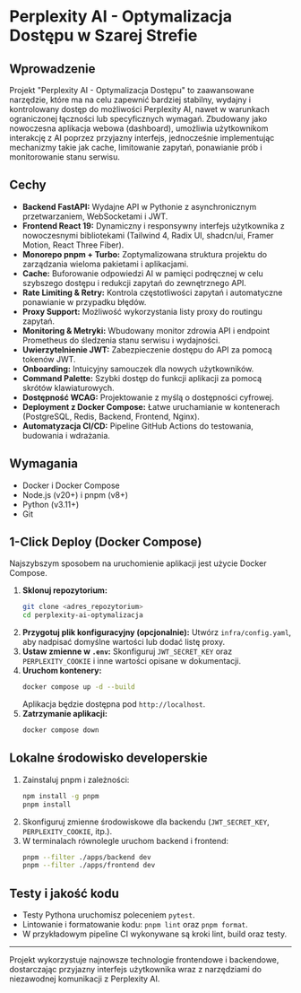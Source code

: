# Perplexity AI - Optymalizacja Dostępu w Szarej Strefie

## Wprowadzenie

Projekt "Perplexity AI - Optymalizacja Dostępu" to zaawansowane narzędzie, które ma na celu zapewnić bardziej stabilny, wydajny i kontrolowany dostęp do możliwości Perplexity AI, nawet w warunkach ograniczonej łączności lub specyficznych wymagań. Zbudowany jako nowoczesna aplikacja webowa (dashboard), umożliwia użytkownikom interakcję z AI poprzez przyjazny interfejs, jednocześnie implementując mechanizmy takie jak cache, limitowanie zapytań, ponawianie prób i monitorowanie stanu serwisu.

## Cechy

- **Backend FastAPI:** Wydajne API w Pythonie z asynchronicznym przetwarzaniem, WebSocketami i JWT.
- **Frontend React 19:** Dynamiczny i responsywny interfejs użytkownika z nowoczesnymi bibliotekami (Tailwind 4, Radix UI, shadcn/ui, Framer Motion, React Three Fiber).
- **Monorepo pnpm + Turbo:** Zoptymalizowana struktura projektu do zarządzania wieloma pakietami i aplikacjami.
- **Cache:** Buforowanie odpowiedzi AI w pamięci podręcznej w celu szybszego dostępu i redukcji zapytań do zewnętrznego API.
- **Rate Limiting & Retry:** Kontrola częstotliwości zapytań i automatyczne ponawianie w przypadku błędów.
- **Proxy Support:** Możliwość wykorzystania listy proxy do routingu zapytań.
- **Monitoring & Metryki:** Wbudowany monitor zdrowia API i endpoint Prometheus do śledzenia stanu serwisu i wydajności.
- **Uwierzytelnienie JWT:** Zabezpieczenie dostępu do API za pomocą tokenów JWT.
- **Onboarding:** Intuicyjny samouczek dla nowych użytkowników.
- **Command Palette:** Szybki dostęp do funkcji aplikacji za pomocą skrótów klawiaturowych.
- **Dostępność WCAG:** Projektowanie z myślą o dostępności cyfrowej.
- **Deployment z Docker Compose:** Łatwe uruchamianie w kontenerach (PostgreSQL, Redis, Backend, Frontend, Nginx).
- **Automatyzacja CI/CD:** Pipeline GitHub Actions do testowania, budowania i wdrażania.

## Wymagania

- Docker i Docker Compose
- Node.js (v20+) i pnpm (v8+)
- Python (v3.11+)
- Git

## 1-Click Deploy (Docker Compose)

Najszybszym sposobem na uruchomienie aplikacji jest użycie Docker Compose.

1. **Sklonuj repozytorium:**
   ```bash
   git clone <adres_repozytorium>
   cd perplexity-ai-optymalizacja
   ```
2. **Przygotuj plik konfiguracyjny (opcjonalnie):**
   Utwórz `infra/config.yaml`, aby nadpisać domyślne wartości lub dodać listę proxy.
3. **Ustaw zmienne w `.env`:**
   Skonfiguruj `JWT_SECRET_KEY` oraz `PERPLEXITY_COOKIE` i inne wartości opisane w dokumentacji.
4. **Uruchom kontenery:**
   ```bash
   docker compose up -d --build
   ```
   Aplikacja będzie dostępna pod `http://localhost`.
5. **Zatrzymanie aplikacji:**
   ```bash
   docker compose down
   ```

## Lokalne środowisko developerskie

1. Zainstaluj pnpm i zależności:
   ```bash
   npm install -g pnpm
   pnpm install
   ```
2. Skonfiguruj zmienne środowiskowe dla backendu (`JWT_SECRET_KEY`, `PERPLEXITY_COOKIE`, itp.).
3. W terminalach równolegle uruchom backend i frontend:
   ```bash
   pnpm --filter ./apps/backend dev
   pnpm --filter ./apps/frontend dev
   ```

## Testy i jakość kodu

- Testy Pythona uruchomisz poleceniem `pytest`.
- Lintowanie i formatowanie kodu: `pnpm lint` oraz `pnpm format`.
- W przykładowym pipeline CI wykonywane są kroki lint, build oraz testy.

---

Projekt wykorzystuje najnowsze technologie frontendowe i backendowe, dostarczając przyjazny interfejs użytkownika wraz z narzędziami do niezawodnej komunikacji z Perplexity AI.
